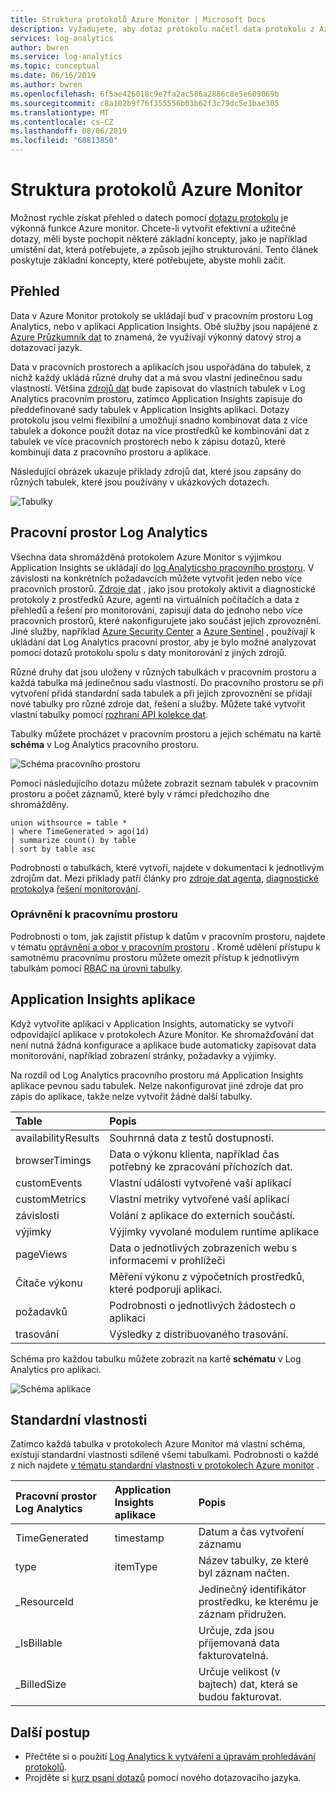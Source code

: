 ```yaml
---
title: Struktura protokolů Azure Monitor | Microsoft Docs
description: Vyžadujete, aby dotaz protokolu načetl data protokolu z Azure Monitor.  Tento článek popisuje, jak se v Azure Monitor používají nové dotazy protokolu, a poskytuje koncepty, které musíte před vytvořením porozumět.
services: log-analytics
author: bwren
ms.service: log-analytics
ms.topic: conceptual
ms.date: 06/16/2019
ms.author: bwren
ms.openlocfilehash: 6f5ae426018c9e7fa2ac586a2886c8e5e609069b
ms.sourcegitcommit: c8a102b9f76f355556b03b62f3c79dc5e3bae305
ms.translationtype: MT
ms.contentlocale: cs-CZ
ms.lasthandoff: 08/06/2019
ms.locfileid: "68813850"
---
```

# <a name="structure-of-azure-monitor-logs"></a>Struktura protokolů Azure Monitor
Možnost rychle získat přehled o datech pomocí [dotazu protokolu](log-query-overview.md) je výkonná funkce Azure monitor. Chcete-li vytvořit efektivní a užitečné dotazy, měli byste pochopit některé základní koncepty, jako je například umístění dat, která potřebujete, a způsob jejího strukturování. Tento článek poskytuje základní koncepty, které potřebujete, abyste mohli začít.

## <a name="overview"></a>Přehled
Data v Azure Monitor protokoly se ukládají buď v pracovním prostoru Log Analytics, nebo v aplikaci Application Insights. Obě služby jsou napájené z [Azure Průzkumník dat](/azure/data-explorer/) to znamená, že využívají výkonný datový stroj a dotazovací jazyk.

Data v pracovních prostorech a aplikacích jsou uspořádána do tabulek, z nichž každý ukládá různé druhy dat a má svou vlastní jedinečnou sadu vlastností. Většina [zdrojů dat](../platform/data-sources.md) bude zapisovat do vlastních tabulek v Log Analytics pracovním prostoru, zatímco Application Insights zapisuje do předdefinované sady tabulek v Application Insights aplikaci. Dotazy protokolu jsou velmi flexibilní a umožňují snadno kombinovat data z více tabulek a dokonce použít dotaz na více prostředků ke kombinování dat z tabulek ve více pracovních prostorech nebo k zápisu dotazů, které kombinují data z pracovního prostoru a aplikace.

Následující obrázek ukazuje příklady zdrojů dat, které jsou zapsány do různých tabulek, které jsou používány v ukázkových dotazech.

![Tabulky](media/logs-structure/queries-tables.png)

## <a name="log-analytics-workspace"></a>Pracovní prostor Log Analytics
Všechna data shromážděná protokolem Azure Monitor s výjimkou Application Insights se ukládají do [log Analyticsho pracovního prostoru](../platform/manage-access.md). V závislosti na konkrétních požadavcích můžete vytvořit jeden nebo více pracovních prostorů. [Zdroje dat](../platform/data-sources.md) , jako jsou protokoly aktivit a diagnostické protokoly z prostředků Azure, agenti na virtuálních počítačích a data z přehledů a řešení pro monitorování, zapisují data do jednoho nebo více pracovních prostorů, které nakonfigurujete jako součást jejich zprovoznění. Jiné služby, například [Azure Security Center](/azure/security-center/) a [Azure Sentinel](/azure/sentinel/) , používají k ukládání dat Log Analytics pracovní prostor, aby je bylo možné analyzovat pomocí dotazů protokolu spolu s daty monitorování z jiných zdrojů.

Různé druhy dat jsou uloženy v různých tabulkách v pracovním prostoru a každá tabulka má jedinečnou sadu vlastností. Do pracovního prostoru se při vytvoření přidá standardní sada tabulek a při jejich zprovoznění se přidají nové tabulky pro různé zdroje dat, řešení a služby. Můžete také vytvořit vlastní tabulky pomocí [rozhraní API kolekce dat](../platform/data-collector-api.md).

Tabulky můžete procházet v pracovním prostoru a jejich schématu na kartě **schéma** v Log Analytics pracovního prostoru.

![Schéma pracovního prostoru](media/scope/workspace-schema.png)

Pomocí následujícího dotazu můžete zobrazit seznam tabulek v pracovním prostoru a počet záznamů, které byly v rámci předchozího dne shromážděny. 

```Kusto
union withsource = table * 
| where TimeGenerated > ago(1d)
| summarize count() by table
| sort by table asc
```
Podrobnosti o tabulkách, které vytvoří, najdete v dokumentaci k jednotlivým zdrojům dat. Mezi příklady patří články pro [zdroje dat agenta](../platform/agent-data-sources.md), [diagnostické protokoly](../platform/diagnostic-logs-schema.md)a [řešení monitorování](../insights/solutions-inventory.md).

### <a name="workspace-permissions"></a>Oprávnění k pracovnímu prostoru
Podrobnosti o tom, jak zajistit přístup k datům v pracovním prostoru, najdete v tématu [oprávnění a obor v pracovním prostoru](../platform/manage-access.md#manage-accounts-and-users) . Kromě udělení přístupu k samotnému pracovnímu prostoru můžete omezit přístup k jednotlivým tabulkám pomocí [RBAC na úrovni tabulky](../platform/manage-access.md#table-level-rbac).

## <a name="application-insights-application"></a>Application Insights aplikace
Když vytvoříte aplikaci v Application Insights, automaticky se vytvoří odpovídající aplikace v protokolech Azure Monitor. Ke shromažďování dat není nutná žádná konfigurace a aplikace bude automaticky zapisovat data monitorování, například zobrazení stránky, požadavky a výjimky.

Na rozdíl od Log Analytics pracovního prostoru má Application Insights aplikace pevnou sadu tabulek. Nelze nakonfigurovat jiné zdroje dat pro zápis do aplikace, takže nelze vytvořit žádné další tabulky. 

| Table | Popis | 
|:---|:---|
| availabilityResults | Souhrnná data z testů dostupnosti. |
| browserTimings      | Data o výkonu klienta, například čas potřebný ke zpracování příchozích dat. |
| customEvents        | Vlastní události vytvořené vaší aplikací |
| customMetrics       | Vlastní metriky vytvořené vaší aplikací |
| závislosti        | Volání z aplikace do externích součástí. |
| výjimky          | Výjimky vyvolané modulem runtime aplikace |
| pageViews           | Data o jednotlivých zobrazeních webu s informacemi v prohlížeči |
| Čítače výkonu | Měření výkonu z výpočetních prostředků, které podporují aplikaci. |
| požadavků            | Podrobnosti o jednotlivých žádostech o aplikaci  |
| trasování              | Výsledky z distribuovaného trasování. |

Schéma pro každou tabulku můžete zobrazit na kartě **schématu** v Log Analytics pro aplikaci.

![Schéma aplikace](media/scope/application-schema.png)

## <a name="standard-properties"></a>Standardní vlastnosti
Zatímco každá tabulka v protokolech Azure Monitor má vlastní schéma, existují standardní vlastnosti sdílené všemi tabulkami. Podrobnosti o každé z nich najdete [v tématu standardní vlastnosti v protokolech Azure monitor](../platform/log-standard-properties.md) .

| Pracovní prostor Log Analytics | Application Insights aplikace | Popis |
|:---|:---|:---|
| TimeGenerated | timestamp  | Datum a čas vytvoření záznamu |
| type          | itemType   | Název tabulky, ze které byl záznam načten. |
| _ResourceId   |            | Jedinečný identifikátor prostředku, ke kterému je záznam přidružen. |
| _IsBillable   |            | Určuje, zda jsou příjemovaná data fakturovatelná. |
| _BilledSize   |            | Určuje velikost (v bajtech) dat, která se budou fakturovat. |

## <a name="next-steps"></a>Další postup
- Přečtěte si o použití [Log Analytics k vytváření a úpravám prohledávání protokolů](../log-query/portals.md).
- Projděte si [kurz psaní dotazů](../log-query/get-started-queries.md) pomocí nového dotazovacího jazyka.
